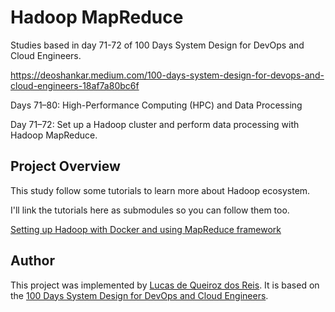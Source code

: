 # Hadoop MapReduce

Studies based in day 71-72 of 100 Days System Design for DevOps and Cloud Engineers.

https://deoshankar.medium.com/100-days-system-design-for-devops-and-cloud-engineers-18af7a80bc6f

Days 71–80: High-Performance Computing (HPC) and Data Processing

Day 71–72: Set up a Hadoop cluster and perform data processing with Hadoop MapReduce.

## Project Overview

This study follow some tutorials to learn more about Hadoop ecosystem.

I'll link the tutorials here as submodules so you can follow them too.

[Setting up Hadoop with Docker and using MapReduce framework][3]

## Author
This project was implemented by [Lucas de Queiroz dos Reis][2]. It is based on the [100 Days System Design for DevOps and Cloud Engineers][1].

[1]: https://deoshankar.medium.com/100-days-system-design-for-devops-and-cloud-engineers-18af7a80bc6f "Medium - Deo Shankar 100 Days"
[2]: https://www.linkedin.com/in/lucas-de-queiroz/ "LinkedIn - Lucas de Queiroz"
[3]: https://medium.com/@guillermovc/setting-up-hadoop-with-docker-and-using-mapreduce-framework-c1cd125d4f7b "Medium - Guillermo Velazques"